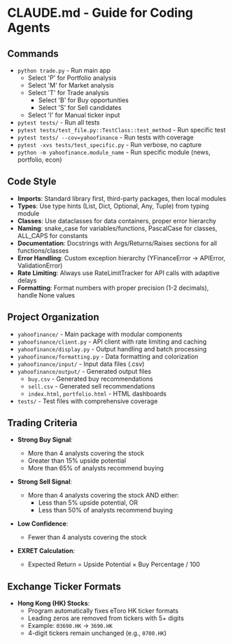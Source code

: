 # CLAUDE.md - Guide for Coding Agents

## Commands
- `python trade.py` - Run main app
  - Select 'P' for Portfolio analysis
  - Select 'M' for Market analysis
  - Select 'T' for Trade analysis
    - Select 'B' for Buy opportunities
    - Select 'S' for Sell candidates
  - Select 'I' for Manual ticker input
- `pytest tests/` - Run all tests
- `pytest tests/test_file.py::TestClass::test_method` - Run specific test
- `pytest tests/ --cov=yahoofinance` - Run tests with coverage
- `pytest -xvs tests/test_specific.py` - Run verbose, no capture
- `python -m yahoofinance.module_name` - Run specific module (news, portfolio, econ)

## Code Style
- **Imports**: Standard library first, third-party packages, then local modules
- **Types**: Use type hints (List, Dict, Optional, Any, Tuple) from typing module
- **Classes**: Use dataclasses for data containers, proper error hierarchy
- **Naming**: snake_case for variables/functions, PascalCase for classes, ALL_CAPS for constants
- **Documentation**: Docstrings with Args/Returns/Raises sections for all functions/classes
- **Error Handling**: Custom exception hierarchy (YFinanceError → APIError, ValidationError)
- **Rate Limiting**: Always use RateLimitTracker for API calls with adaptive delays
- **Formatting**: Format numbers with proper precision (1-2 decimals), handle None values

## Project Organization
- `yahoofinance/` - Main package with modular components
- `yahoofinance/client.py` - API client with rate limiting and caching
- `yahoofinance/display.py` - Output handling and batch processing
- `yahoofinance/formatting.py` - Data formatting and colorization
- `yahoofinance/input/` - Input data files (.csv)
- `yahoofinance/output/` - Generated output files
  - `buy.csv` - Generated buy recommendations
  - `sell.csv` - Generated sell recommendations
  - `index.html`, `portfolio.html` - HTML dashboards
- `tests/` - Test files with comprehensive coverage

## Trading Criteria
- **Strong Buy Signal**:
  - More than 4 analysts covering the stock
  - Greater than 15% upside potential
  - More than 65% of analysts recommend buying
  
- **Strong Sell Signal**:
  - More than 4 analysts covering the stock AND either:
    - Less than 5% upside potential, OR
    - Less than 50% of analysts recommend buying

- **Low Confidence**:
  - Fewer than 4 analysts covering the stock
  
- **EXRET Calculation**:
  - Expected Return = Upside Potential × Buy Percentage / 100

## Exchange Ticker Formats
- **Hong Kong (HK) Stocks**:
  - Program automatically fixes eToro HK ticker formats
  - Leading zeros are removed from tickers with 5+ digits
  - Example: `03690.HK` → `3690.HK`
  - 4-digit tickers remain unchanged (e.g., `0700.HK`)